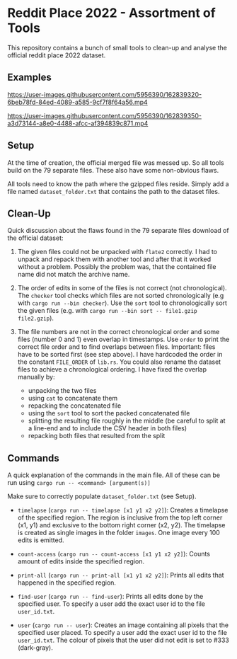 # Reddit Place 2022 - Assortment of Tools

This repository contains a bunch of small tools to clean-up and analyse the official reddit place 2022 dataset.

## Examples

https://user-images.githubusercontent.com/5956390/162839320-6beb78fd-84ed-4089-a585-9cf7f8f64a56.mp4

https://user-images.githubusercontent.com/5956390/162839350-a3d73144-a8e0-4488-afcc-af394839c871.mp4

## Setup

At the time of creation, the official merged file was messed up. So all tools build on the 79 separate files. These also have some non-obvious flaws.

All tools need to know the path where the gzipped files reside. Simply add a file named `dataset_folder.txt` that contains the path to the dataset files.

## Clean-Up

Quick discussion about the flaws found in the 79 separate files download of the official dataset:

1. The given files could not be unpacked with `flate2` correctly. I had to unpack and repack them with another tool and after that it worked without a problem. Possibly the problem was, that the contained file name did not match the archive name.

2. The order of edits in some of the files is not correct (not chronological). The `checker` tool checks which files are not sorted chronologically (e.g with `cargo run --bin checker`). Use the `sort` tool to chronologically sort the given files (e.g. with `cargo run --bin sort -- file1.gzip file2.gzip`).

3. The file numbers are not in the correct chronological order and some files (number 0 and 1) even overlap in timestamps. Use `order` to print the correct file order and to find overlaps between files. Important: files have to be sorted first (see step above). I have hardcoded the order in the constant `FILE_ORDER` of `lib.rs`. You could also rename the dataset files to achieve a chronological ordering. I have fixed the overlap manually by:

    * unpacking the two files
    * using `cat` to concatenate them
    * repacking the concatenated file
    * using the `sort` tool to sort the packed concatenated file
    * splitting the resulting file roughly in the middle (be careful to split at a line-end and to include the CSV header in both files)
    * repacking both files that resulted from the split

## Commands

A quick explanation of the commands in the main file. All of these can be run using `cargo run -- <command> [argument(s)]`

Make sure to correctly populate `dataset_folder.txt` (see Setup).

* `timelapse` (`cargo run -- timelapse [x1 y1 x2 y2]`): Creates a timelapse of the specified region. The region is inclusive from the top left corner (x1, y1) and exclusive to the bottom right corner (x2, y2). The timelapse is created as single images in the folder `images`. One image every 100 edits is emitted.

* `count-access` (`cargo run -- count-access [x1 y1 x2 y2]`): Counts amount of edits inside the specified region.

* `print-all` (`cargo run -- print-all [x1 y1 x2 y2]`): Prints all edits that happened in the specified region.

* `find-user` (`cargo run -- find-user`): Prints all edits done by the specified user. To specify a user add the exact user id to the file `user_id.txt`.

* `user` (`cargo run -- user`): Creates an image containing all pixels that the specified user placed. To specify a user add the exact user id to the file `user_id.txt`. The colour of pixels that the user did not edit is set to #333 (dark-gray).
